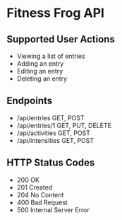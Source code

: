﻿
# Fitness Frog API

## Supported User Actions

* Viewing a list of entries
* Adding an entry
* Editing an entry
* Deleting an entry

## Endpoints
* /api/entries GET, POST 
* /api/entries/1 GET, PUT, DELETE
* /api/activities GET, POST 
* /api/intensities GET, POST 

## HTTP Status Codes
* 200 OK
* 201 Created
* 204 No Content
* 400 Bad Request
* 500 Internal Server Error 
